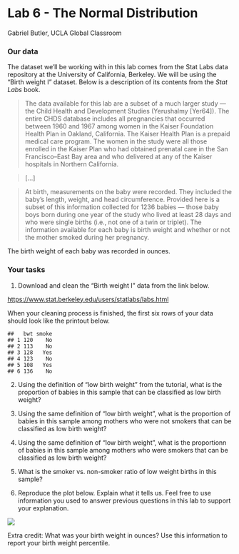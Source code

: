 Lab 6 - The Normal Distribution
================
Gabriel Butler, UCLA Global Classroom

### Our data

The dataset we’ll be working with in this lab comes from the Stat Labs
data repository at the University of California, Berkeley. We will be
using the “Birth weight I” dataset. Below is a description of its
contents from the *Stat Labs* book.

> The data available for this lab are a subset of a much larger study —
> the Child Health and Development Studies (Yerushalmy \[Yer64\]). The
> entire CHDS database includes all pregnancies that occurred between
> 1960 and 1967 among women in the Kaiser Foundation Health Plan in
> Oakland, California. The Kaiser Health Plan is a prepaid medical care
> program. The women in the study were all those enrolled in the Kaiser
> Plan who had obtained prenatal care in the San Francisco–East Bay area
> and who delivered at any of the Kaiser hospitals in Northern
> California.

> \[…\]

> At birth, measurements on the baby were recorded. They included the
> baby’s length, weight, and head circumference. Provided here is a
> subset of this information collected for 1236 babies — those baby boys
> born during one year of the study who lived at least 28 days and who
> were single births (i.e., not one of a twin or triplet). The
> information available for each baby is birth weight and whether or not
> the mother smoked during her pregnancy.

The birth weight of each baby was recorded in ounces.

### Your tasks

1.  Download and clean the “Birth weight I” data from the link below.

<https://www.stat.berkeley.edu/users/statlabs/labs.html>

When your cleaning process is finished, the first six rows of your data
should look like the printout below.

    ##   bwt smoke
    ## 1 120    No
    ## 2 113    No
    ## 3 128   Yes
    ## 4 123    No
    ## 5 108   Yes
    ## 6 136    No

2.  Using the definition of “low birth weight” from the tutorial, what
    is the proportion of babies in this sample that can be classified as
    low birth weight?

3.  Using the same definition of “low birth weight”, what is the
    proportion of babies in this sample among mothers who were not
    smokers that can be classified as low birth weight?

4.  Using the same definition of “low birth weight”, what is the
    proportionn of babies in this sample among mothers who were smokers
    that can be classified as low birth weight?

5.  What is the smoker vs. non-smoker ratio of low weight births in this
    sample?

6.  Reproduce the plot below. Explain what it tells us. Feel free to use
    information you used to answer previous questions in this lab to
    support your
explanation.

![](https://github.com/ghbutler/ECON41/blob/master/labs/lab%206/unnamed-chunk-3-1.png?raw=true)<!-- -->

Extra credit: What was your birth weight in ounces? Use this information
to report your birth weight percentile.
